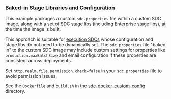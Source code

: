 ### Baked-in Stage Libraries and Configuration
 
This example packages a custom <code>sdc.properties</code> file within a custom SDC image, along with a set of SDC stage libs (including Enterprise stage libs), at the time the image is built.  

This approach is suitable for [execution SDCs](https://streamsets.com/documentation/controlhub/latest/help/controlhub/UserGuide/DataCollectors/DataCollectors.html#concept_mwp_fcf_gw) whose configuration and stage libs do not need to be dynamically set.  The <code>sdc.properties</code> file "baked in" to the custom SDC image may include custom settings for properties like <code>production.maxBatchSize</code> and email configuration if these properties are consistent across deployments. 

Set <code>http.realm.file.permission.check=false</code> in your <code>sdc.properties</code> file to avoid permission issues.

See the <code>Dockerfile</code> and <code>build.sh</code> in the [sdc-docker-custom-config](https://github.com/onefoursix/sdc-k8s-deployment-with-custom-config/tree/master/examples/example-2/sdc-docker-custom-config) directory.

 
